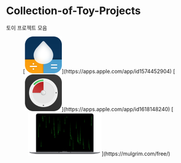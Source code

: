 # Collection-of-Toy-Projects
토이 프로젝트 모음

<div align="center">
    [<img src="./images/AppIcon.png" width="100">](https://apps.apple.com/app/id1574452904)
    [<img src="./images/miniTimer.png" width="100">](https://apps.apple.com/app/id1618148240)
    [<img src="./images/free-matrix-air-mini.png" width="200">](https://mulgrim.com/free/)
</div>
